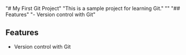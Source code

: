 "# My First Git Project" 
"This is a sample project for learning Git." 
"" 
"## Features" 
"- Version control with Git" 
## Features
- Version control with Git
